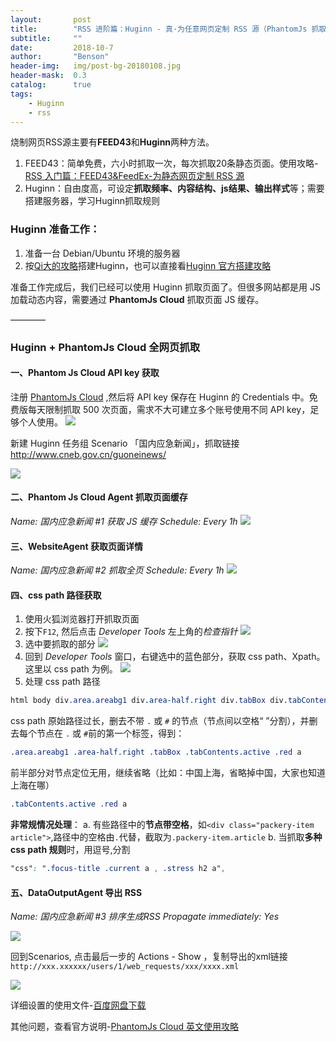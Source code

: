 ```yaml
---
layout:       post
title:        "RSS 进阶篇：Huginn - 真·为任意网页定制 RSS 源（PhantomJs 抓取）"
subtitle:     ""
date:         2018-10-7
author:       "Benson"
header-img:   img/post-bg-20180108.jpg
header-mask:  0.3
catalog:      true
tags:
    - Huginn
    - rss
---
```

烧制网页RSS源主要有**FEED43**和**Huginn**两种方法。
1. FEED43：简单免费，六小时抓取一次，每次抓取20条静态页面。使用攻略-[RSS 入门篇：FEED43&FeedEx-为静态网页定制 RSS 源](https://zhuanlan.zhihu.com/p/26511654)
2. Huginn：自由度高，可设定**抓取频率、内容结构、js结果、输出样式**等；需要搭建服务器，学习Huginn抓取规则

### **Huginn 准备工作**：

1. 准备一台 Debian/Ubuntu 环境的服务器
2. 按[Qi大的攻略](https://wzfou.com/huginn/)搭建Huginn，也可以直接看[Huginn 官方搭建攻略](https://github.com/huginn/huginn/blob/master/doc/manual/installation.md)

准备工作完成后，我们已经可以使用 Huginn 抓取页面了。但很多网站都是用 JS 加载动态内容，需要通过 **PhantomJs Cloud** 抓取页面 JS 缓存。

————

### Huginn + PhantomJs Cloud 全网页抓取

#### 一、Phantom Js Cloud API key 获取
注册 [PhantomJs Cloud](https://phantomjscloud.com/) ,然后将 API key 保存在 Huginn 的 Credentials 中。免费版每天限制抓取 500 次页面，需求不大可建立多个账号使用不同 API key，足够个人使用。
![](http://tc.seoipo.com/20181006010447.png)

新建 Huginn 任务组 Scenario 「国内应急新闻」，抓取链接 http://www.cneb.gov.cn/guoneinews/

![](http://tc.seoipo.com/20181008131549.png)

####  二、Phantom Js Cloud Agent 抓取页面缓存

   *Name: 国内应急新闻 #1 获取 JS 缓存*
   *Schedule: Every 1h*
![](http://tc.seoipo.com/20181008111704.png)

####  三、WebsiteAgent 获取页面详情
   *Name: 国内应急新闻 #2 抓取全页*
   *Schedule: Every 1h*
![](http://tc.seoipo.com/20181008112658.png)

####  四、css path 路径获取
1. 使用火狐浏览器打开抓取页面
2. 按下`F12`, 然后点击 *Developer Tools* 左上角的*检查指针*
![](http://tc.seoipo.com/20181008114911.png)
3. 选中要抓取的部分
![](http://tc.seoipo.com/20181008113925.png)
4. 回到 *Developer Tools* 窗口，右键选中的蓝色部分，获取 css path、Xpath。这里以 css path 为例。
![](http://tc.seoipo.com/20181008114207.png)
5. 处理 css path 路径
```css
html body div.area.areabg1 div.area-half.right div.tabBox div.tabContents.active table tbody tr td.red a
```
css path 原始路径过长，删去不带 `.` 或 `#` 的节点（节点间以空格“ ”分割），并删去每个节点在 `.` 或 `#`前的第一个标签，得到：
```css
.area.areabg1 .area-half.right .tabBox .tabContents.active .red a
```
前半部分对节点定位无用，继续省略（比如：中国上海，省略掉中国，大家也知道上海在哪）
```css
.tabContents.active .red a
```
**非常规情况处理**：
a. 有些路径中的**节点带空格**，如`<div class="packery-item article">`,路径中的空格由`.`代替，截取为`.packery-item.article`
b. 当抓取**多种 css path 规则**时，用逗号,分割
```css
"css": ".focus-title .current a , .stress h2 a",
```

#### 五、DataOutputAgent 导出 RSS

   *Name: 国内应急新闻 #3 排序生成RSS*
   **Propagate immediately*: Yes*

![](http://tc.seoipo.com/20181008130943.png)

回到Scenarios, 点击最后一步的 Actions - Show ，复制导出的xml链接 `http://xxx.xxxxxx/users/1/web_requests/xxx/xxxx.xml`

![](http://tc.seoipo.com/20181008131059.png)

详细设置的使用文件-[百度网盘下载](https://pan.baidu.com/s/1JdsFkLN9kczR9C92tKi83A)

其他问题，查看官方说明-[PhantomJs Cloud 英文使用攻略](https://github.com/huginn/huginn/wiki/Browser-Emulation-Using-PhantomJs-Cloud)

